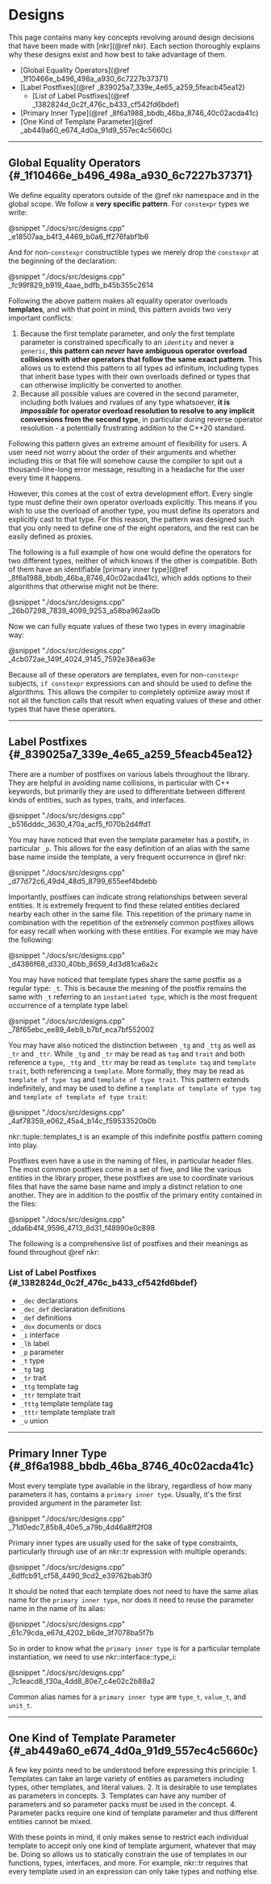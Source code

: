 # Designs
This page contains many key concepts revolving around design decisions that have been made with [nkr](@ref nkr). Each section thoroughly explains why these designs exist and how best to take advantage of them.

- [Global Equality Operators](@ref _1f10466e_b496_498a_a930_6c7227b37371)
- [Label Postfixes](@ref _839025a7_339e_4e65_a259_5feacb45ea12)
  - [List of Label Postfixes](@ref _1382824d_0c2f_476c_b433_cf542fd6bdef)
- [Primary Inner Type](@ref _8f6a1988_bbdb_46ba_8746_40c02acda41c)
- [One Kind of Template Parameter](@ref _ab449a60_e674_4d0a_91d9_557ec4c5660c)

---

## Global Equality Operators {#_1f10466e_b496_498a_a930_6c7227b37371}

We define equality operators outside of the @ref nkr namespace and in the global scope. We follow a **very specific pattern**. For `constexpr` types we write:

@snippet "./docs/src/designs.cpp" _e18507aa_b4f3_4469_b0a6_ff276fabf1b6

And for non-`constexpr` constructible types we merely drop the `constexpr` at the beginning of the declaration:

@snippet "./docs/src/designs.cpp" _fc99f829_b919_4aae_bdfb_b45b355c2614

Following the above pattern makes all equality operator overloads **templates**, and with that point in mind, this pattern avoids two very important conflicts:
1. Because the first template parameter, and *only* the first template parameter is constrained specifically to an `identity` and never a `generic`, **this pattern can *never* have ambiguous operator overload collisions with other operators that follow the same exact pattern**. This allows us to extend this pattern to all types ad infinitum, including types that inherit base types with their own overloads defined or types that can otherwise implicitly be converted to another.
2. Because all possible values are covered in the second parameter, including both lvalues and rvalues of any type whatsoever, **it is *impossible* for operator overload resolution to resolve to any implicit conversions from the second type**, in particular during reverse operator resolution - a potentially frustrating addition to the C++20 standard.

Following this pattern gives an extreme amount of flexibility for users. A user need not worry about the order of their arguments and whether including this or that file will somehow cause the compiler to spit out a thousand-line-long error message, resulting in a headache for the user every time it happens.

However, this comes at the cost of extra development effort. Every single type must define their own operator overloads explicitly. This means if you wish to use the overload of another type, you must define its operators and explicitly cast to that type. For this reason, the pattern was designed such that you only need to define one of the eight operators, and the rest can be easily defined as proxies.

The following is a full example of how one would define the operators for two different types, neither of which knows if the other is compatible. Both of them have an identifiable [primary inner type](@ref _8f6a1988_bbdb_46ba_8746_40c02acda41c), which adds options to their algorithms that otherwise might not be there:

@snippet "./docs/src/designs.cpp" _26b07298_7839_4099_9253_a58ba962aa0b

Now we can fully equate values of these two types in every imaginable way:

@snippet "./docs/src/designs.cpp" _4cb072ae_149f_4024_9145_7592e38ea63e

Because all of these operators are templates, even for non-`constexpr` subjects, `if constexpr` expressions can and should be used to define the algorithms. This allows the compiler to completely optimize away most if not all the function calls that result when equating values of these and other types that have these operators.

---

## Label Postfixes {#_839025a7_339e_4e65_a259_5feacb45ea12}
There are a number of postfixes on various labels throughout the library. They are helpful in avoiding name collisions, in particular with C++ keywords, but primarily they are used to differentiate between different kinds of entities, such as types, traits, and interfaces.

@snippet "./docs/src/designs.cpp" _b516dddc_3630_470a_acf5_f070b2d4ffd1

You may have noticed that even the template parameter has a postifx, in particular `_p`. This allows for the easy definition of an alias with the same base name inside the template, a very frequent occurrence in @ref nkr:

@snippet "./docs/src/designs.cpp" _d77d72c6_49d4_48d5_8799_655eef4bdebb

Importantly, postfixes can indicate strong relationships between several entities. It is extremely frequent to find these related entities declared nearby each other in the same file. This repetition of the primary name in combination with the repetition of the extremely common postfixes allows for easy recall when working with these entities. For example we may have the following:

@snippet "./docs/src/designs.cpp" _d4386f68_d330_40bb_8659_4d3d81ca6a2c

You may have noticed that template types share the same postfix as a regular type: `_t`. This is because the meaning of the postfix remains the same with `_t` referring to an `instantiated type`, which is the most frequent occurrence of a template type label:

@snippet "./docs/src/designs.cpp" _78f65ebc_ee89_4eb9_b7bf_eca7bf552002

You may have also noticed the distinction between `_tg` and `_ttg` as well as `_tr` and `_ttr`. While `_tg` and `_tr` may be read as `tag` and `trait` and both reference a `type`, `_ttg` and `_ttr` may be read as `template tag` and `template trait`, both referencing a `template`. More formally, they may be read as `template of type tag` and `template of type trait`. This pattern extends indefinitely, and may be used to define a `template of template of type tag` and `template of template of type trait`:

@snippet "./docs/src/designs.cpp" _4af78359_e062_45a4_b14c_f59533520b0b

nkr::tuple::templates_t is an example of this indefinite postfix pattern coming into play.

Postfixes even have a use in the naming of files, in particular header files. The most common postfixes come in a set of five, and like the various entities in the library proper, these postfixes are use to coordinate various files that have the same base name and imply a distinct relation to one another. They are in addition to the postfix of the primary entity contained in the files:

@snippet "./docs/src/designs.cpp" _dda6b4f4_9596_4713_8d31_f48990e0c898

The following is a comprehensive list of postfixes and their meanings as found throughout @ref nkr:

### List of Label Postfixes {#_1382824d_0c2f_476c_b433_cf542fd6bdef}

- `_dec` declarations
- `_dec_def` declaration definitions
- `_def` definitions
- `_dox` documents or docs
- `_i` interface
- `_lb` label
- `_p` parameter
- `_t` type
- `_tg` tag
- `_tr` trait
- `_ttg` template tag
- `_ttr` template trait
- `_tttg` template template tag
- `_tttr` template template trait
- `_u` union

---

## Primary Inner Type {#_8f6a1988_bbdb_46ba_8746_40c02acda41c}
Most every template type available in the library, regardless of how many parameters it has, contains a `primary inner type`. Usually, it's the first provided argument in the parameter list:

@snippet "./docs/src/designs.cpp" _71d0edc7_85b8_40e5_a79b_4d46a8ff2f08

Primary inner types are usually used for the sake of type constraints, particularly through use of an nkr::tr expression with multiple operands:

@snippet "./docs/src/designs.cpp" _6dffcb91_cf58_4490_9cd2_e39762bab3f0

It should be noted that each template does not need to have the same alias name for the `primary inner type`, nor does it need to reuse the parameter name in the name of its alias:

@snippet "./docs/src/designs.cpp" _61c79cda_e67d_4202_b6de_3f7078ba5f7b

So in order to know what the `primary inner type` is for a particular template instantiation, we need to use nkr::interface::type_i:

@snippet "./docs/src/designs.cpp" _7c1eacd8_f30a_4dd8_80e7_c4e02c2b88a2

Common alias names for a `primary inner type` are `type_t`, `value_t`, and `unit_t`.

---

## One Kind of Template Parameter {#_ab449a60_e674_4d0a_91d9_557ec4c5660c}
A few key points need to be understood before expressing this principle:
    1. Templates can take an large variety of entities as parameters including types, other templates, and literal values.
    2. It is desirable to use templates as parameters in concepts.
    3. Templates can have any number of parameters and so parameter packs must be used in the concept.
    4. Parameter packs require one kind of template parameter and thus different entities cannot be mixed.

With these points in mind, it only makes sense to restrict each individual template to accept only one kind of template argument, whatever that may be. Doing so allows us to statically constrain the use of templates in our functions, types, interfaces, and more. For example, nkr::tr requires that every template used in an expression can only take types and nothing else.
